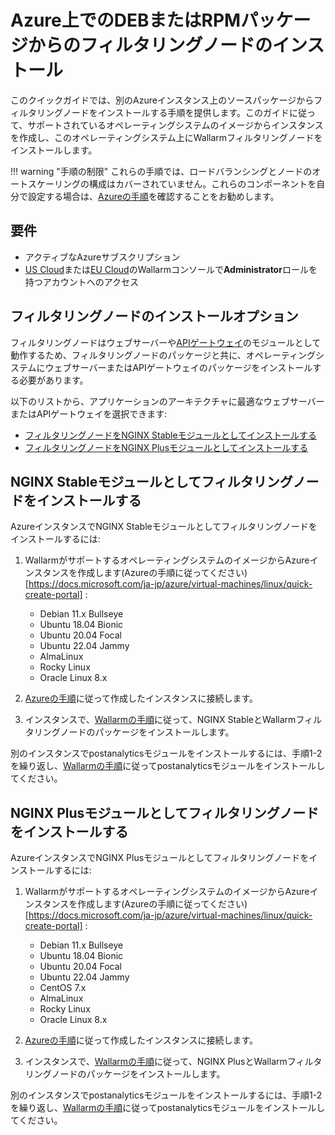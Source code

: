 # Azure上でのDEBまたはRPMパッケージからのフィルタリングノードのインストール

このクイックガイドでは、別のAzureインスタンス上のソースパッケージからフィルタリングノードをインストールする手順を提供します。このガイドに従って、サポートされているオペレーティングシステムのイメージからインスタンスを作成し、このオペレーティングシステム上にWallarmフィルタリングノードをインストールします。

!!! warning "手順の制限"
    これらの手順では、ロードバランシングとノードのオートスケーリングの構成はカバーされていません。これらのコンポーネントを自分で設定する場合は、[Azureの手順](https://docs.microsoft.com/ja-jp/azure/virtual-machines/linux/tutorial-load-balancer)を確認することをお勧めします。

## 要件

* アクティブなAzureサブスクリプション
* [US Cloud](https://us1.my.wallarm.com/)または[EU Cloud](https://my.wallarm.com/)のWallarmコンソールで**Administrator**ロールを持つアカウントへのアクセス

## フィルタリングノードのインストールオプション

フィルタリングノードはウェブサーバーや[APIゲートウェイ](https://www.wallarm.com/what/the-concept-of-an-api-gateway)のモジュールとして動作するため、フィルタリングノードのパッケージと共に、オペレーティングシステムにウェブサーバーまたはAPIゲートウェイのパッケージをインストールする必要があります。

以下のリストから、アプリケーションのアーキテクチャに最適なウェブサーバーまたはAPIゲートウェイを選択できます:

* [フィルタリングノードをNGINX Stableモジュールとしてインストールする](#NGINX-Stableモジュールとしてフィルタリングノードをインストールする)
* [フィルタリングノードをNGINX Plusモジュールとしてインストールする](#NGINX-Plusモジュールとしてフィルタリングノードをインストールする)

## NGINX Stableモジュールとしてフィルタリングノードをインストールする

AzureインスタンスでNGINX Stableモジュールとしてフィルタリングノードをインストールするには:

1. WallarmがサポートするオペレーティングシステムのイメージからAzureインスタンスを作成します(Azureの手順に従ってください)[https://docs.microsoft.com/ja-jp/azure/virtual-machines/linux/quick-create-portal] :

    * Debian 11.x Bullseye
    * Ubuntu 18.04 Bionic
    * Ubuntu 20.04 Focal
    * Ubuntu 22.04 Jammy
    * AlmaLinux
    * Rocky Linux
    * Oracle Linux 8.x
2. [Azureの手順](https://docs.microsoft.com/ja-jp/azure/bastion/bastion-connect-vm-ssh)に従って作成したインスタンスに接続します。
3. インスタンスで、[Wallarmの手順](../../../installation/nginx/dynamic-module.ja.md)に従って、NGINX StableとWallarmフィルタリングノードのパッケージをインストールします。

別のインスタンスでpostanalyticsモジュールをインストールするには、手順1-2を繰り返し、[Wallarmの手順](../../../admin-en/installation-postanalytics-en.ja.md)に従ってpostanalyticsモジュールをインストールしてください。

## NGINX Plusモジュールとしてフィルタリングノードをインストールする

AzureインスタンスでNGINX Plusモジュールとしてフィルタリングノードをインストールするには:

1. WallarmがサポートするオペレーティングシステムのイメージからAzureインスタンスを作成します(Azureの手順に従ってください)[https://docs.microsoft.com/ja-jp/azure/virtual-machines/linux/quick-create-portal] :

    * Debian 11.x Bullseye
    * Ubuntu 18.04 Bionic
    * Ubuntu 20.04 Focal
    * Ubuntu 22.04 Jammy
    * CentOS 7.x
    * AlmaLinux
    * Rocky Linux
    * Oracle Linux 8.x
2. [Azureの手順](https://docs.microsoft.com/ja-jp/azure/bastion/bastion-connect-vm-ssh)に従って作成したインスタンスに接続します。
3. インスタンスで、[Wallarmの手順](../../../installation/nginx/dynamic-module.ja.md)に従って、NGINX PlusとWallarmフィルタリングノードのパッケージをインストールします。

別のインスタンスでpostanalyticsモジュールをインストールするには、手順1-2を繰り返し、[Wallarmの手順](../../../admin-en/installation-postanalytics-en.ja.md)に従ってpostanalyticsモジュールをインストールしてください。